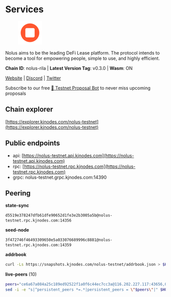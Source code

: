# Services

<figure><img src="https://raw.githubusercontent.com/kj89/cosmos-images/main/logos/nolus.png" alt=""><figcaption></figcaption></figure>

Nolus aims to be the leading DeFi Lease platform. The protocol  intends to become a tool for empowering people, simple to use, and highly efficient.

**Chain ID**: nolus-rila | **Latest Version Tag**: v0.3.0 | **Wasm**: ON

[Website](https://www.nolus.io) | [Discord](https://discord.gg/nolus-protocol) | [Twitter](https://twitter.com/NolusProtocol)



Subscribe to our free [🤖 Testnet Proposal Bot](https://t.me/kjnodes_testnet_proposal_bot) to never miss upcoming proposals


## Chain explorer
[https://explorer.kjnodes.com/nolus-testnet](https://explorer.kjnodes.com/nolus-testnet)

## Public endpoints

* api: [https://nolus-testnet.api.kjnodes.com](https://nolus-testnet.api.kjnodes.com)
* rpc: [https://nolus-testnet.rpc.kjnodes.com](https://nolus-testnet.rpc.kjnodes.com)
* grpc: nolus-testnet.grpc.kjnodes.com:14390

## Peering

**state-sync**

```text
d5519e378247dfb61dfe90652d1fe3e2b3005a5b@nolus-testnet.rpc.kjnodes.com:14356
```

**seed-node**

```text
3f472746f46493309650e5a033076689996c8881@nolus-testnet.rpc.kjnodes.com:14359
```

**addrbook**
```bash
curl -Ls https://snapshots.kjnodes.com/nolus-testnet/addrbook.json > $HOME/.nolus/config/addrbook.json
```

**live-peers** (10)
```bash
peers="ce6a67a084a25c189ed92522f1a0f6c44ec7cc3a@116.202.227.117:43656,03ec7af23216082eeccc690b7bdcbe497bf2dcf8@136.243.88.91:9000,15cd61c8528611d1192ee06578cd6f5054645a0e@46.101.115.206:55666,785789b6574c45b8cfefff08344fdfeda345c7e1@135.125.5.34:55666,d5519e378247dfb61dfe90652d1fe3e2b3005a5b@65.109.68.190:14356,236a2626ad46bb671b200883b6105350310372ef@135.181.81.65:37656,93b90db2cb18bfa490c7dc4dddd0720ec9cfcfb5@212.24.101.2:26656,5ded92727197e59aa382180628710744910d932b@174.138.23.52:20756,2e80da0046dd3f2205a207dd435b6c9b0f9bfc04@65.109.93.152:27656,18163407ab3a5045cd094f8e546e2732fcd53d32@45.8.132.82:26656"
sed -i -e "s|^persistent_peers *=.*|persistent_peers = \"$peers\"|" $HOME/.nolus/config/config.toml
```
